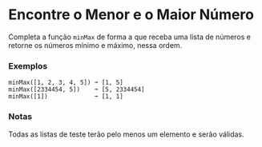 # Encontre o Menor e o Maior Número

Completa a função `minMax` de forma a que receba uma lista de números e retorne os números mínimo e máximo, nessa ordem.

### Exemplos

```
minMax([1, 2, 3, 4, 5]) ➞ [1, 5]
minMax([2334454, 5])    ➞ [5, 2334454]
minMax([1])             ➞ [1, 1]
```

### Notas

Todas as listas de teste terão pelo menos um elemento e serão válidas.
